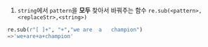 1. `string`에서 `pattern`을 **모두** 찾아서 바꿔주는 함수
`re.sub(<pattern>,<replaceStr>,<string>)`

```python
re.sub(r"[ ]+", "+","we are  a   champion")
=>'we+are+a+champion'
```
